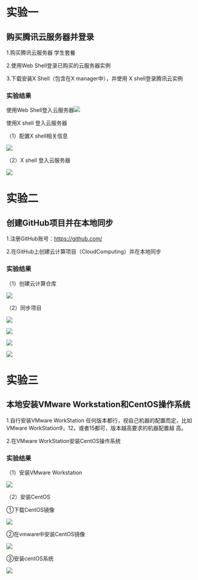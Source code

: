 # 实验一

## 购买腾讯云服务器并登录

1.购买腾讯云服务器 学生套餐 

2.使用Web Shell登录已购买的云服务器实例 

3.下载安装X Shell（包含在X manager中），并使用 X shell登录腾讯云实例



### 实验结果

使用Web Shell登入云服务器![](../image/001.png)

使用X shell 登入云服务器

（1）配置X shell相关信息

![](../image/002.png)

（2）X shell 登入云服务器

![](../image/003.png)

# 实验二

## 创建GitHub项目并在本地同步

1.注册GitHub账号：https://github.com/ 

2.在GitHub上创建云计算项目（CloudComputing）并在本地同步

### 实验结果

（1）创建云计算仓库

![](../image/004.png)



（2）同步项目

![](../image/005.png)

![](../image/006.png)

![](../image/007.png)

![](../image/008.png)

# 实验三

## 本地安装VMware Workstation和CentOS操作系统

1.自行安装VMware WorkStation  任何版本都行，视自己机器的配置而定，比如VMware WorkStation9，12，或者15都可，版本越高要求的机器配置越 高。 

2.在VMware WorkStation安装CentOS操作系统 

### 实验结果

（1）安装VMware Workstation

![](../image/009.png)

（2）安装CentOS 

①下载CentOS镜像

![](../image/010.png)

②在vmware中安装CentOS镜像

![](../image/011.png)

③安装centOS系统

![](../image/012.png)